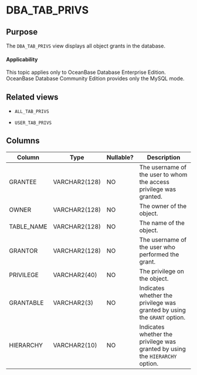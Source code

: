 DBA_TAB_PRIVS
==================================

Purpose
-----------

The `DBA_TAB_PRIVS` view displays all object grants in the database.

  <main id="notice" >
    <h4>Applicability</h4>
    <p>This topic applies only to OceanBase Database Enterprise Edition. OceanBase Database Community Edition provides only the MySQL mode. </p>
  </main>

Related views
-------------

* `ALL_TAB_PRIVS`

* `USER_TAB_PRIVS`

Columns
-------------

| **Column** | **Type** | **Nullable?** | **Description** |
|------------|---------------|----------------|-------------------------------|
| GRANTEE | VARCHAR2(128) | NO | The username of the user to whom the access privilege was granted. |
| OWNER | VARCHAR2(128) | NO | The owner of the object. |
| TABLE_NAME | VARCHAR2(128) | NO | The name of the object. |
| GRANTOR | VARCHAR2(128) | NO | The username of the user who performed the grant. |
| PRIVILEGE | VARCHAR2(40) | NO | The privilege on the object. |
| GRANTABLE | VARCHAR2(3) | NO | Indicates whether the privilege was granted by using the `GRANT` option. |
| HIERARCHY | VARCHAR2(10) | NO | Indicates whether the privilege was granted by using the `HIERARCHY` option. |


